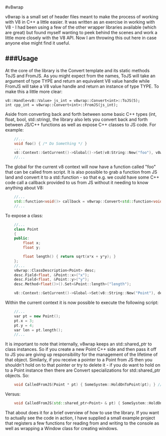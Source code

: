 #v8wrap

v8wrap is a small set of header files meant to make the process of working with V8 in C++ a little easier.  It was written as an exercise in working with V8 - I had been using a few of the other wrapper libraries available (which are great) but found myself wanting to peek behind the scenes and work a little more closely with the V8 API. Now I am throwing this out here in case anyone else might find it useful.  

###Usage
-----
At the core of the library is the Convert<TYPE> template and its static methods ToJS and FromJS.  As you might expect from the names, ToJS will take an argument of type TYPE and return an equivalent V8 value handle while FromJS will take a V8 value handle and return an instance of type TYPE.  To make this a little more clear:

	v8::Handle<v8::Value> js_int = v8wrap::Convert<int>::ToJS(5);
	int cpp_int = v8wrap::Convert<int>::FromJS(js_int);

Aside from converting back and forth between some basic C++ types (int, float, bool, std::string), the library also lets you convert back and forth between JS/C++ functions as well as expose C++ classes to JS code.  For example:

```cpp
	//...
	void foo() { /* Do Something */ }
	...
	v8::Context::GetCurrent()->Global()->Set(v8:String::New("foo"), v8wrap::Convert<void(*)()>::ToJS(&foo));
	//...
```

The global for the current v8 context will now have a function called "foo" that can be called from script.  It is also possible to grab a function from JS land and convert it to a std::function - so that e.g. we could have some C++ code call a callback provided to us from JS without it needing to know anything about V8:

```cpp
	//...
	std::function<void()> callback = v8wrap::Convert<std::function<void()> >::FromJS(SomeJSFuncHandle);
	//...
```

To expose a class:

```cpp
	//...
	class Point
	{
	public:
		float x;
		float y;

		float length() { return sqrt(x*x + y*y); }
	};
	//...
	v8wrap::ClassDescription<Point> desc;
	desc.Field<float, &Point::x>("x");
	desc.Field<float, &Point::y>("y");
	desc.Method<float()>().Set<&Point::length>("length");

	v8::Context::GetCurrent()->Global->Set(v8::String::New("Point"), desc.FunctionTemplate()->GetFunction());
```

Within the current context it is now possible to execute the following script:

```cpp	
	//...
	var pt = new Point();
	pt.x = 3;
	pt.y = 4;
	var len = pt.length();
	//...
```

It is important to note that internally, v8wrap keeps an std::shared_ptr to class instances.  So if you create a new Point C++ side and then pass it off to JS you are giving up responsibility for the management of the lifetime of that object.  Similarly, if you receive a pointer to a Point from JS then you shouldn't hold on to that pointer or try to delete it - if you do want to hold on to a Point instance then there are Convert specializations for std::shared_ptr objects.  So:

```cpp
	void CalledFromJS(Point * pt) { SomeSystem::HoldOnToPoint(pt); } // bad stuff could happen!
```

Versus:

```cpp
	void CalledFromJS(std::shared_ptr<Point> & pt) { SomeSystem::HoldOnToSharedPoint(pt); } // everything is cool
```

That about does it for a brief overview of how to use the library.  If you want to actually see the code in action, I have supplied a small example project that registers a few functions for reading from and writing to the console as well as wrapping a Window class for creating windows.
